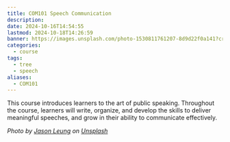 ```yaml
---
title: COM101 Speech Communication
description: 
date: 2024-10-16T14:54:55
lastmod: 2024-10-18T14:26:59
banner: https://images.unsplash.com/photo-1530811761207-8d9d22f0a141?crop=entropy&cs=tinysrgb&fit=max&fm=jpg&ixid=M3wzNjAwOTd8MHwxfHNlYXJjaHw5fHxzcGVlY2h8ZW58MHwwfHx8MTcyOTU0Nzg2MXww&ixlib=rb-4.0.3&q=80&w=1080
categories:
  - course
tags:
  - tree
  - speech
aliases:
  - COM101
---
```

  
This course introduces learners to the art of public speaking. Throughout the course, learners will write, organize, and develop the skills to deliver meaningful speeches, and grow in their ability to communicate effectively.  
  
  
*Photo by [Jason Leung](https://unsplash.com/@ninjason?utm_source=Obsidian%20Image%20Inserter%20Plugin&utm_medium=referral) on [Unsplash](https://unsplash.com/?utm_source=Obsidian%20Image%20Inserter%20Plugin&utm_medium=referral)*  
